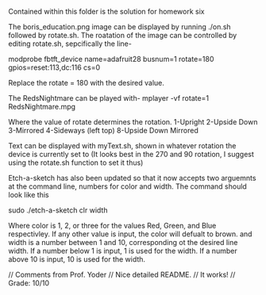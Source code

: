 Contained within this folder is the solution for homework six

The boris_education.png image can be displayed by running ./on.sh followed by 
rotate.sh. The roatation of the image can be controlled by editing rotate.sh, 
sepcifically the line-

modprobe fbtft_device name=adafruit28 busnum=1 rotate=180 gpios=reset:113,dc:116 cs=0

Replace the rotate = 180 with the desired value. 

The RedsNightmare can be played with-
mplayer -vf rotate=1 RedsNightmare.mpg

Where the value of rotate determines the rotation. 
1-Upright
2-Upside Down
3-Mirrored
4-Sideways (left top)
8-Upside Down Mirrored 

Text can be displayed with myText.sh, shown in whatever rotation the device 
is currently set to (It looks best in the 270 and 90 rotation, I suggest using
the rotate.sh function to set it thus)

Etch-a-sketch has also been updated so that it now accepts two arguemnts at the
command line, numbers for color and width. The command should look like this

sudo ./etch-a-sketch clr width

Where color is 1, 2, or three for the values Red, Green, and Blue respectivley.
If any other value is input, the color will defualt to brown.
and width is a number between 1 and 10, corresponding ot the desired line width. 
If a number below 1 is input, 1 is used for the width. If a number above 10 is 
input, 10 is used for the width. 

// Comments from Prof. Yoder
// Nice detailed README.
// It works!
// Grade:  10/10
